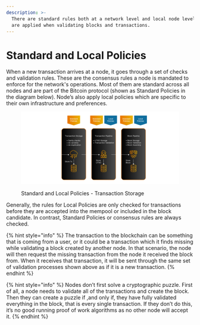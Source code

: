 ```yaml
---
description: >-
  There are standard rules both at a network level and local node level which
  are applied when validating blocks and transactions.
---
```


# Standard and Local Policies

When a new transaction arrives at a node, it goes through a set of checks and validation rules. These are the consensus rules a node is mandated to enforce for the network's operations. Most of them are standard across all nodes and are part of the Bitcoin protocol (shown as Standard Policies in the diagram below). Node’s also apply local policies which are specific to their own infrastructure and preferences.

<figure><img src="../../../.gitbook/assets/image (2) (1).png" alt=""><figcaption><p>Standard and Local Policies - Transaction Storage</p></figcaption></figure>

Generally, the rules for Local Policies are only checked for transactions before they are accepted into the mempool or included in the block candidate. In contrast, Standard Policies or consensus rules are always checked.

{% hint style="info" %}
The transaction to the blockchain can be something that is coming from a user, or it could be a transaction which it finds missing while validating a block created by another node. In that scenario, the node will then request the missing transaction from the node it received the block from. When it receives that transaction, it will be sent through the same set of validation processes shown above as if it is a new transaction.
{% endhint %}

{% hint style="info" %}
Nodes don’t first solve a cryptographic puzzle. First of all, a node needs to validate all of the transactions and create the block. Then they can create a puzzle if ,and only if, they have fully validated everything in the block, that is every single transaction. If they don’t do this, it’s no good running proof of work algorithms as no other node will accept it.
{% endhint %}


